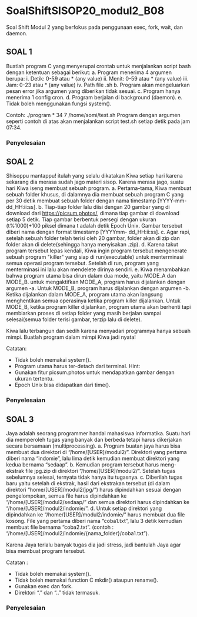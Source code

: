 # SoalShiftSISOP20_modul2_B08

Soal Shift Modul 2 yang berfokus pada penggunaan exec, fork, wait, dan daemon.

## SOAL 1

Buatlah program C yang menyerupai crontab untuk menjalankan script bash dengan
ketentuan sebagai berikut:
  a.  Program menerima 4 argumen berupa:
      i.    Detik: 0-59 atau * (any value)
      ii.   Menit: 0-59 atau * (any value)
      iii.  Jam: 0-23 atau * (any value)
      iv.   Path file .sh
  b.  Program akan mengeluarkan pesan error jika argumen yang diberikan tidak
      sesuai.
  c.  Program hanya menerima 1 config cron.
  d.  Program berjalan di background (daemon).
  e.  Tidak boleh menggunakan fungsi system().

Contoh: ./program \* 34 7 /home/somi/test.sh
Program dengan argumen seperti contoh di atas akan menjalankan script test.sh setiap
detik pada jam 07:34.

### Penyelesaian

## SOAL 2

Shisoppu mantappu! itulah yang selalu dikatakan Kiwa setiap hari karena sekarang dia
merasa sudah jago materi sisop. Karena merasa jago, suatu hari Kiwa iseng membuat
sebuah program.
  a.  Pertama-tama, Kiwa membuat sebuah folder khusus, di dalamnya dia membuat
      sebuah program C yang per 30 detik membuat sebuah folder dengan nama
      timestamp [YYYY-mm-dd_HH:ii:ss].
  b.  Tiap-tiap folder lalu diisi dengan 20 gambar yang di download dari
      https://picsum.photos/, dimana tiap gambar di download setiap 5 detik. Tiap
      gambar berbentuk persegi dengan ukuran (t%1000)+100 piksel dimana t adalah
      detik Epoch Unix. Gambar tersebut diberi nama dengan format timestamp [YYYYmm-
      dd_HH:ii:ss].
  c.  Agar rapi, setelah sebuah folder telah terisi oleh 20 gambar, folder akan di zip dan
      folder akan di delete(sehingga hanya menyisakan .zip).
  d.  Karena takut program tersebut lepas kendali, Kiwa ingin program tersebut mengenerate
      sebuah program "killer" yang siap di run(executable) untuk
      menterminasi semua operasi program tersebut. Setelah di run, program yang
      menterminasi ini lalu akan mendelete dirinya sendiri.
  e.  Kiwa menambahkan bahwa program utama bisa dirun dalam dua mode, yaitu
      MODE_A dan MODE_B. untuk mengaktifkan MODE_A, program harus dijalankan
      dengan argumen -a. Untuk MODE_B, program harus dijalankan dengan argumen
      -b. Ketika dijalankan dalam MODE_A, program utama akan langsung
      menghentikan semua operasinya ketika program killer dijalankan. Untuk
      MODE_B, ketika program killer dijalankan, program utama akan berhenti tapi
      membiarkan proses di setiap folder yang masih berjalan sampai selesai(semua
      folder terisi gambar, terzip lalu di delete).
      
Kiwa lalu terbangun dan sedih karena menyadari programnya hanya sebuah mimpi.
Buatlah program dalam mimpi Kiwa jadi nyata!

Catatan:
- Tidak boleh memakai system().
- Program utama harus ter-detach dari terminal.
Hint:
- Gunakan fitur picsum.photos untuk mendapatkan gambar dengan ukuran
tertentu.
- Epoch Unix bisa didapatkan dari time().

### Penyelesaian

## SOAL 3

Jaya adalah seorang programmer handal mahasiswa informatika. Suatu hari dia
memperoleh tugas yang banyak dan berbeda tetapi harus dikerjakan secara bersamaan
(multiprocessing).
  a.  Program buatan jaya harus bisa membuat dua direktori di
      “/home/[USER]/modul2/”. Direktori yang pertama diberi nama “indomie”, lalu
      lima detik kemudian membuat direktori yang kedua bernama “sedaap”.
  b.  Kemudian program tersebut harus meng-ekstrak file jpg.zip di direktori
      “/home/[USER]/modul2/”. Setelah tugas sebelumnya selesai, ternyata tidak
      hanya itu tugasnya.
  c.  Diberilah tugas baru yaitu setelah di ekstrak, hasil dari ekstrakan tersebut (di
      dalam direktori “home/[USER]/modul2/jpg/”) harus dipindahkan sesuai dengan
      pengelompokan, semua file harus dipindahkan ke
      “/home/[USER]/modul2/sedaap/” dan semua direktori harus dipindahkan ke
      “/home/[USER]/modul2/indomie/”.
  d.  Untuk setiap direktori yang dipindahkan ke “/home/[USER]/modul2/indomie/”
      harus membuat dua file kosong. File yang pertama diberi nama “coba1.txt”, lalu
      3 detik kemudian membuat file bernama “coba2.txt”.
      (contoh : “/home/[USER]/modul2/indomie/{nama_folder}/coba1.txt”).
      
Karena Jaya terlalu banyak tugas dia jadi stress, jadi bantulah Jaya agar bisa membuat
program tersebut.

Catatan :
- Tidak boleh memakai system().
- Tidak boleh memakai function C mkdir() ataupun rename().
- Gunakan exec dan fork.
- Direktori “.” dan “..” tidak termasuk.

### Penyelesaian
